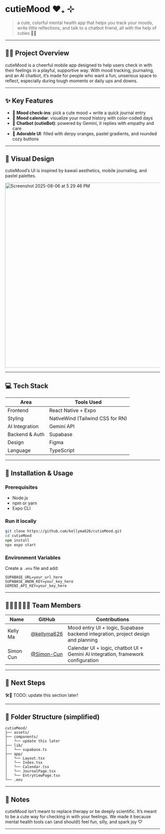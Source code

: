 # cutieMood ❤︎₊ ⊹

> a cute, colorful mental health app that helps you track your moods, write little reflections, and talk to a chatbot friend, all with the help of cuties 🍊✨

---

## 🍊💖 Project Overview

cutieMood is a cheerful mobile app designed to help users check in with their feelings in a playful, supportive way. With mood tracking, journaling, and an AI chatbot, it’s made for people who want a fun, unserious space to reflect, especially during tough moments or daily ups and downs.

---

## ✨ Key Features

- 🍊 **Mood check-ins**: pick a cute mood + write a quick journal entry
- 📅 **Mood calendar**: visualize your mood history with color-coded days
- 🤖 **Chatbot (cutieBot)**: powered by Gemini, it replies with empathy and care
- 📱 **Adorable UI**: filled with derpy oranges, pastel gradients, and rounded cozy buttons

---

## 🌸 Visual Design

cutieMood’s UI is inspired by kawaii aesthetics, mobile journaling, and pastel palettes.

<img width="1393" height="602" alt="Screenshot 2025-08-06 at 5 29 46 PM" src="https://github.com/user-attachments/assets/80ccb7bf-f928-4a33-adf4-007e3291657b" />

---

## 💻 Tech Stack

| Area             | Tools Used                                    |
|------------------|-----------------------------------------------|
| Frontend         | React Native + Expo                           |
| Styling          | NativeWind (Tailwind CSS for RN)              |
| AI Integration   | Gemini API                                    |
| Backend & Auth   | Supabase                                      |
| Design           | Figma                                         |
| Language         | TypeScript                                    |

---

## 💾 Installation & Usage

### Prerequisites

- Node.js
- npm or yarn
- Expo CLI

### Run it locally

```bash
git clone https://github.com/kellyma626/cutieMood.git
cd cutieMood
npm install
npx expo start
```

### Environment Variables

Create a `.env` file and add:

```
SUPABASE_URL=your_url_here
SUPABASE_ANON_KEY=your_key_here
GEMINI_API_KEY=your_key_here
```

---

## 👩🏻‍💻👨🏻‍💻 Team Members

| Name      | GitHub                                         | Contributions                  |
|-----------|------------------------------------------------|--------------------------------|
| Kelly Ma  | [@kellyma626](https://github.com/kellyma626)   | Mood entry UI + logic, Supabase backend integration, project design and planning  |
| Simon Cun | [@Simon-Cun](https://github.com/Simon-Cun)     | Calendar UI + logic, chatbot UI + Gemini AI integration, framework configuration  |

---

## 🌱 Next Steps

🛠️🍊 TODO: update this section later!

---

## 📁 Folder Structure (simplified)

```
cutieMood/
├── assets/
├── components/
│   └── update this later
├── lib/
│   └── supabase.ts
├── app/
│   └── Layout.tsx
│   └── Index.tsx
│   └── Calendar.tsx
│   └── JournalPage.tsx
│   └── EntryViewPage.tsx
└── .env
```

---

## 💌 Notes

cutieMood isn’t meant to replace therapy or be deeply scientific. It’s meant to be a cute way for checking in with your feelings.
We made it because mental health tools can (and should!) feel fun, silly, and spark joy ♡

---
